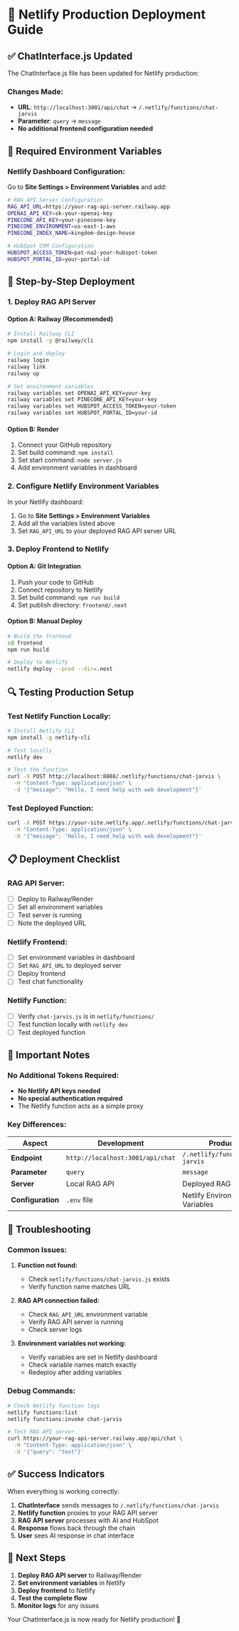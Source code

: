 # 🚀 Netlify Production Deployment Guide

## ✅ ChatInterface.js Updated

The ChatInterface.js file has been updated for Netlify production:

### **Changes Made:**
- **URL**: `http://localhost:3001/api/chat` → `/.netlify/functions/chat-jarvis`
- **Parameter**: `query` → `message`
- **No additional frontend configuration needed**

## 🔧 Required Environment Variables

### **Netlify Dashboard Configuration:**
Go to **Site Settings > Environment Variables** and add:

```bash
# RAG API Server Configuration
RAG_API_URL=https://your-rag-api-server.railway.app
OPENAI_API_KEY=sk-your-openai-key
PINECONE_API_KEY=your-pinecone-key
PINECONE_ENVIRONMENT=us-east-1-aws
PINECONE_INDEX_NAME=kingdom-design-house

# HubSpot CRM Configuration
HUBSPOT_ACCESS_TOKEN=pat-na2-your-hubspot-token
HUBSPOT_PORTAL_ID=your-portal-id
```

## 🚀 Step-by-Step Deployment

### **1. Deploy RAG API Server**

#### **Option A: Railway (Recommended)**
```bash
# Install Railway CLI
npm install -g @railway/cli

# Login and deploy
railway login
railway link
railway up

# Set environment variables
railway variables set OPENAI_API_KEY=your-key
railway variables set PINECONE_API_KEY=your-key
railway variables set HUBSPOT_ACCESS_TOKEN=your-token
railway variables set HUBSPOT_PORTAL_ID=your-id
```

#### **Option B: Render**
1. Connect your GitHub repository
2. Set build command: `npm install`
3. Set start command: `node server.js`
4. Add environment variables in dashboard

### **2. Configure Netlify Environment Variables**

In your Netlify dashboard:
1. Go to **Site Settings > Environment Variables**
2. Add all the variables listed above
3. Set `RAG_API_URL` to your deployed RAG API server URL

### **3. Deploy Frontend to Netlify**

#### **Option A: Git Integration**
1. Push your code to GitHub
2. Connect repository to Netlify
3. Set build command: `npm run build`
4. Set publish directory: `frontend/.next`

#### **Option B: Manual Deploy**
```bash
# Build the frontend
cd frontend
npm run build

# Deploy to Netlify
netlify deploy --prod --dir=.next
```

## 🔍 Testing Production Setup

### **Test Netlify Function Locally:**
```bash
# Install Netlify CLI
npm install -g netlify-cli

# Test locally
netlify dev

# Test the function
curl -X POST http://localhost:8888/.netlify/functions/chat-jarvis \
  -H "Content-Type: application/json" \
  -d '{"message": "Hello, I need help with web development"}'
```

### **Test Deployed Function:**
```bash
curl -X POST https://your-site.netlify.app/.netlify/functions/chat-jarvis \
  -H "Content-Type: application/json" \
  -d '{"message": "Hello, I need help with web development"}'
```

## 📋 Deployment Checklist

### **RAG API Server:**
- [ ] Deploy to Railway/Render
- [ ] Set all environment variables
- [ ] Test server is running
- [ ] Note the deployed URL

### **Netlify Frontend:**
- [ ] Set environment variables in dashboard
- [ ] Set `RAG_API_URL` to deployed server
- [ ] Deploy frontend
- [ ] Test chat functionality

### **Netlify Function:**
- [ ] Verify `chat-jarvis.js` is in `netlify/functions/`
- [ ] Test function locally with `netlify dev`
- [ ] Test deployed function

## 🚨 Important Notes

### **No Additional Tokens Required:**
- **No Netlify API keys needed**
- **No special authentication required**
- The Netlify function acts as a simple proxy

### **Key Differences:**
| Aspect | Development | Production |
|--------|-------------|------------|
| **Endpoint** | `http://localhost:3001/api/chat` | `/.netlify/functions/chat-jarvis` |
| **Parameter** | `query` | `message` |
| **Server** | Local RAG API | Deployed RAG API |
| **Configuration** | `.env` file | Netlify Environment Variables |

## 🔧 Troubleshooting

### **Common Issues:**

1. **Function not found:**
   - Check `netlify/functions/chat-jarvis.js` exists
   - Verify function name matches URL

2. **RAG API connection failed:**
   - Check `RAG_API_URL` environment variable
   - Verify RAG API server is running
   - Check server logs

3. **Environment variables not working:**
   - Verify variables are set in Netlify dashboard
   - Check variable names match exactly
   - Redeploy after adding variables

### **Debug Commands:**
```bash
# Check Netlify function logs
netlify functions:list
netlify functions:invoke chat-jarvis

# Test RAG API server
curl https://your-rag-api-server.railway.app/api/chat \
  -H "Content-Type: application/json" \
  -d '{"query": "test"}'
```

## ✅ Success Indicators

When everything is working correctly:
1. **ChatInterface** sends messages to `/.netlify/functions/chat-jarvis`
2. **Netlify function** proxies to your RAG API server
3. **RAG API server** processes with AI and HubSpot
4. **Response** flows back through the chain
5. **User** sees AI response in chat interface

## 🎯 Next Steps

1. **Deploy RAG API server** to Railway/Render
2. **Set environment variables** in Netlify
3. **Deploy frontend** to Netlify
4. **Test the complete flow**
5. **Monitor logs** for any issues

Your ChatInterface.js is now ready for Netlify production! 🚀